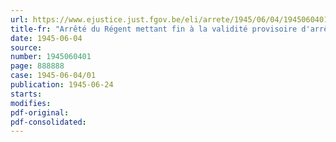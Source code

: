 ```yaml
---
url: https://www.ejustice.just.fgov.be/eli/arrete/1945/06/04/1945060401/justel
title-fr: "Arrêté du Régent mettant fin à la validité provisoire d'arrêtés des secrétaires généraux rajustant le taux de la cotisation à verser par certains employeurs pour lesquels il existe une réglementation spéciale en matière d'allocations familiales"
date: 1945-06-04
source:
number: 1945060401
page: 888888
case: 1945-06-04/01
publication: 1945-06-24
starts:
modifies:
pdf-original:
pdf-consolidated:
---
```


